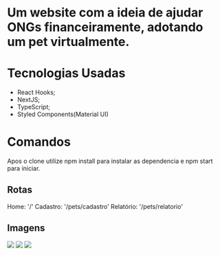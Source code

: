# Um website com a ideia de ajudar ONGs financeiramente, adotando um pet virtualmente.

# Tecnologias Usadas

* React Hooks;
* NextJS;
* TypeScript;
* Styled Components(Material UI)

# Comandos

Apos o clone utilize npm install para instalar as dependencia e npm start para iniciar.

## Rotas

Home: '/'
Cadastro: '/pets/cadastro'
Relatório: '/pets/relatorio'

## Imagens

<img src="https://ibb.co/Wy3JWZ4.jpeg" />
<img src="https://ibb.co/Lh0G2BK.jpeg" />
<img src="https://ibb.co/YRf0gW0.jpeg" />